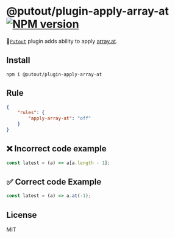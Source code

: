 # @putout/plugin-apply-array-at [![NPM version][NPMIMGURL]][NPMURL]

[NPMIMGURL]: https://img.shields.io/npm/v/@putout/plugin-apply-array-at.svg?style=flat&longCache=true
[NPMURL]: https://npmjs.org/package/@putout/plugin-apply-array-at "npm"

🐊[`Putout`](https://github.com/coderaiser/putout) plugin adds ability to apply [array.at](https://github.com/tc39/proposal-relative-indexing-method).

## Install

```
npm i @putout/plugin-apply-array-at
```

## Rule

```json
{
    "rules": {
        "apply-array-at": "off"
    }
}
```

## ❌ Incorrect code example

```ts
const latest = (a) => a[a.length - 1];
```

## ✅ Correct code Example

```ts
const latest = (a) => a.at(-1);
```

## License

MIT
